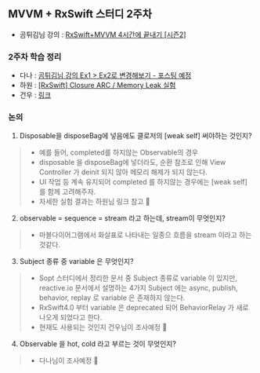 ## MVVM + RxSwift 스터디 2주차 

- 곰튀김님 강의 : [RxSwift+MVVM 4시간에 끝내기 [시즌2]](https://github.com/iamchiwon/RxSwift_In_4_Hours)

### 2주차 학습 정리
- 다나 : [곰튀김님 강의 Ex1 > Ex2로 변경해보기 - 포스팅 예정](https://www.notion.so/jellysong/W2-RxSwift-8ff138f8c27344fa82a2969b2803befd)
- 하원 : [[RxSwift] Closure ARC / Memory Leak 실험](https://levenshtein.tistory.com/470)
- 건우 : [링크](https://rldd.tistory.com/category/iOS/RxSwift)

### 논의
1. Disposable을 disposeBag에 넣음에도 클로저의 [weak self] 써야하는 것인지?
  > - 예를 들어, completed를 하지않는 Observable의 경우
  > - disposable 을 disposeBag에 넣더라도, 순환 참조로 인해 View Controller 가 deinit 되지 않아 메모리 해제가 되지 않는다.
  > - UI 작업 등 계속 유지되어 completed 를 하지않는 경우에는 [weak self] 를 함께 고려해주자.
  > - 자세한 실험 결과는 하원님 링크 참고 👀
2. observable = sequence = stream 라고 하는데, stream이 무엇인지? 
  > - 마블다이어그램에서 화살표로 나타내는 일종으 흐름을 stream 이라고 하는것같다. 
3. Subject 종류 중 variable 은 무엇인지?
  > - Sopt 스터디에서 정리한 문서 중 Subject 종류로 variable 이 있지만, reactive.io 문서에서 설명하는 4가지 Subject 에는 async, publish, behavior, replay 로 variable 은 존재하지 않는다.
  > - RxSwift4.0 부터 variable 은 deprecated 되어 BehaviorRelay 가 새로나오게 되었다고 한다.
  > - 현재도 사용되는 것인지 건우님이 조사예정 👀
4. Observable 을 hot, cold 라고 부르는 것이 무엇인지?
  > - 다나님이 조사예정 👀
